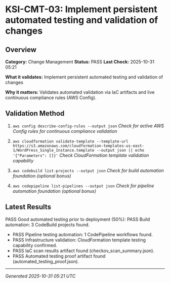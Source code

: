 # KSI-CMT-03: Implement persistent automated testing and validation of changes

## Overview

**Category:** Change Management
**Status:** PASS
**Last Check:** 2025-10-31 05:21

**What it validates:** Implement persistent automated testing and validation of changes

**Why it matters:** Validates automated validation via IaC artifacts and live continuous compliance rules (AWS Config).

## Validation Method

1. `aws config describe-config-rules --output json`
   *Check for active AWS Config rules for continuous compliance validation*

2. `aws cloudformation validate-template --template-url https://s3.amazonaws.com/cloudformation-templates-us-east-1/WordPress_Single_Instance.template --output json || echo '{"Parameters": []}'`
   *Check CloudFormation template validation capability*

3. `aws codebuild list-projects --output json`
   *Check for build automation foundation (optional bonus)*

4. `aws codepipeline list-pipelines --output json`
   *Check for pipeline automation foundation (optional bonus)*

## Latest Results

PASS Good automated testing prior to deployment (50%): PASS Build automation: 3 CodeBuild projects found.
- PASS Pipeline testing automation: 1 CodePipeline workflows found.
- PASS Infrastructure validation: CloudFormation template testing capability confirmed.
- PASS IaC scan results artifact found (checkov_scan_summary.json).
- PASS Automated testing proof artifact found (automated_testing_proof.json).

---
*Generated 2025-10-31 05:21 UTC*